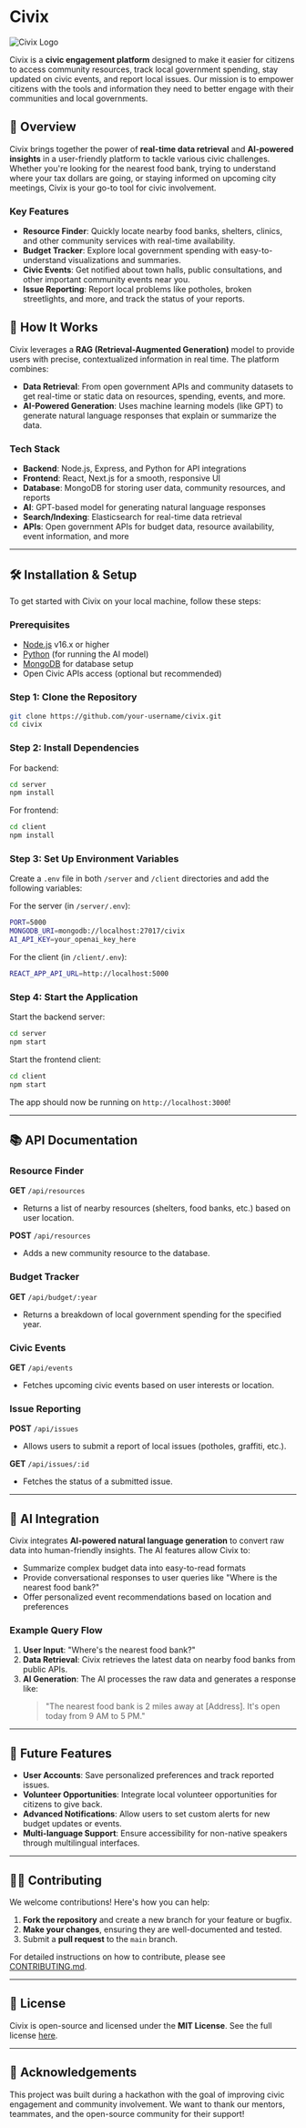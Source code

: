 # Civix

![Civix Logo](logo.png) <!-- Add your logo URL here -->

Civix is a **civic engagement platform** designed to make it easier for citizens to access community resources, track local government spending, stay updated on civic events, and report local issues. Our mission is to empower citizens with the tools and information they need to better engage with their communities and local governments. 

## 🚀 Overview

Civix brings together the power of **real-time data retrieval** and **AI-powered insights** in a user-friendly platform to tackle various civic challenges. Whether you're looking for the nearest food bank, trying to understand where your tax dollars are going, or staying informed on upcoming city meetings, Civix is your go-to tool for civic involvement.

### Key Features

- **Resource Finder**: Quickly locate nearby food banks, shelters, clinics, and other community services with real-time availability.
- **Budget Tracker**: Explore local government spending with easy-to-understand visualizations and summaries.
- **Civic Events**: Get notified about town halls, public consultations, and other important community events near you.
- **Issue Reporting**: Report local problems like potholes, broken streetlights, and more, and track the status of your reports.

## 🧠 How It Works

Civix leverages a **RAG (Retrieval-Augmented Generation)** model to provide users with precise, contextualized information in real time. The platform combines:
- **Data Retrieval**: From open government APIs and community datasets to get real-time or static data on resources, spending, events, and more.
- **AI-Powered Generation**: Uses machine learning models (like GPT) to generate natural language responses that explain or summarize the data.

### Tech Stack

- **Backend**: Node.js, Express, and Python for API integrations
- **Frontend**: React, Next.js for a smooth, responsive UI
- **Database**: MongoDB for storing user data, community resources, and reports
- **AI**: GPT-based model for generating natural language responses
- **Search/Indexing**: Elasticsearch for real-time data retrieval
- **APIs**: Open government APIs for budget data, resource availability, event information, and more

---

## 🛠️ Installation & Setup

To get started with Civix on your local machine, follow these steps:

### Prerequisites
- [Node.js](https://nodejs.org/) v16.x or higher
- [Python](https://www.python.org/) (for running the AI model)
- [MongoDB](https://www.mongodb.com/) for database setup
- Open Civic APIs access (optional but recommended)

### Step 1: Clone the Repository
```bash
git clone https://github.com/your-username/civix.git
cd civix
```

### Step 2: Install Dependencies
For backend:
```bash
cd server
npm install
```

For frontend:
```bash
cd client
npm install
```

### Step 3: Set Up Environment Variables
Create a `.env` file in both `/server` and `/client` directories and add the following variables:

For the server (in `/server/.env`):
```bash
PORT=5000
MONGODB_URI=mongodb://localhost:27017/civix
AI_API_KEY=your_openai_key_here
```

For the client (in `/client/.env`):
```bash
REACT_APP_API_URL=http://localhost:5000
```

### Step 4: Start the Application

Start the backend server:
```bash
cd server
npm start
```

Start the frontend client:
```bash
cd client
npm start
```

The app should now be running on `http://localhost:3000`!

---

## 📚 API Documentation

### Resource Finder
**GET** `/api/resources`
- Returns a list of nearby resources (shelters, food banks, etc.) based on user location.

**POST** `/api/resources`
- Adds a new community resource to the database.

### Budget Tracker
**GET** `/api/budget/:year`
- Returns a breakdown of local government spending for the specified year.

### Civic Events
**GET** `/api/events`
- Fetches upcoming civic events based on user interests or location.

### Issue Reporting
**POST** `/api/issues`
- Allows users to submit a report of local issues (potholes, graffiti, etc.).

**GET** `/api/issues/:id`
- Fetches the status of a submitted issue.

---

## 🤖 AI Integration

Civix integrates **AI-powered natural language generation** to convert raw data into human-friendly insights. The AI features allow Civix to:
- Summarize complex budget data into easy-to-read formats
- Provide conversational responses to user queries like "Where is the nearest food bank?"
- Offer personalized event recommendations based on location and preferences

### Example Query Flow
1. **User Input**: "Where's the nearest food bank?"
2. **Data Retrieval**: Civix retrieves the latest data on nearby food banks from public APIs.
3. **AI Generation**: The AI processes the raw data and generates a response like: 
   > "The nearest food bank is 2 miles away at [Address]. It's open today from 9 AM to 5 PM."

---

## 🚧 Future Features
- **User Accounts**: Save personalized preferences and track reported issues.
- **Volunteer Opportunities**: Integrate local volunteer opportunities for citizens to give back.
- **Advanced Notifications**: Allow users to set custom alerts for new budget updates or events.
- **Multi-language Support**: Ensure accessibility for non-native speakers through multilingual interfaces.

---

## 🧑‍💻 Contributing

We welcome contributions! Here's how you can help:

1. **Fork the repository** and create a new branch for your feature or bugfix.
2. **Make your changes**, ensuring they are well-documented and tested.
3. Submit a **pull request** to the `main` branch.

For detailed instructions on how to contribute, please see [CONTRIBUTING.md](CONTRIBUTING.md).

---

## 📝 License

Civix is open-source and licensed under the **MIT License**. See the full license [here](LICENSE).

---

## 🌟 Acknowledgements

This project was built during a hackathon with the goal of improving civic engagement and community involvement. We want to thank our mentors, teammates, and the open-source community for their support!